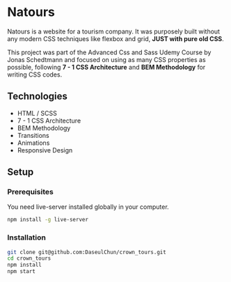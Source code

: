 # Natours
Natours is a website for a tourism company. It was purposely built without any modern CSS techniques like flexbox and grid, **JUST with pure old CSS**.

This project was part of the Advanced Css and Sass Udemy Course by Jonas Schedtmann and focused on using as many CSS properties as possible, following **7 - 1 CSS Architecture** and **BEM Methodology** for writing CSS codes.

## Technologies
* HTML / SCSS
* 7 - 1 CSS Architecture
* BEM Methodology
* Transitions
* Animations
* Responsive Design

## Setup
### Prerequisites
You need live-server installed globally in your computer.

```sh
npm install -g live-server
```

### Installation
```sh
git clone git@github.com:DaseulChun/crown_tours.git
cd crown_tours
npm install
npm start
```
